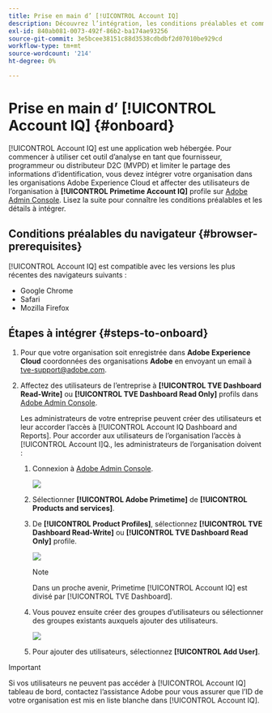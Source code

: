 ```yaml
---
title: Prise en main d’ [!UICONTROL Account IQ]
description: Découvrez l’intégration, les conditions préalables et comment commencer à utiliser [!UICONTROL Account IQ].
exl-id: 840ab081-0073-492f-86b2-ba174ae93256
source-git-commit: 3e5bcee38151c88d3538cdbdbf2d07010be929cd
workflow-type: tm+mt
source-wordcount: '214'
ht-degree: 0%

---
```


# Prise en main d’ [!UICONTROL Account IQ] {#onboard}

[!UICONTROL Account IQ] est une application web hébergée. Pour commencer à utiliser cet outil d’analyse en tant que fournisseur, programmeur ou distributeur D2C (MVPD) et limiter le partage des informations d’identification, vous devez intégrer votre organisation dans les organisations Adobe Experience Cloud et affecter des utilisateurs de l’organisation à **[!UICONTROL Primetime Account IQ]** profile sur [Adobe Admin Console](https://adminconsole.adobe.com/). Lisez la suite pour connaître les conditions préalables et les détails à intégrer.

## Conditions préalables du navigateur {#browser-prerequisites}

[!UICONTROL Account IQ] est compatible avec les versions les plus récentes des navigateurs suivants :

* Google Chrome
* Safari
* Mozilla Firefox

## Étapes à intégrer {#steps-to-onboard}

1. Pour que votre organisation soit enregistrée dans **Adobe Experience Cloud** coordonnées des organisations **Adobe** en envoyant un email à tve-support@adobe.com.

1. Affectez des utilisateurs de l’entreprise à **[!UICONTROL TVE Dashboard Read-Write]** ou **[!UICONTROL TVE Dashboard Read Only]** profils dans [Adobe Admin Console](https://adminconsole.adobe.com/).

   Les administrateurs de votre entreprise peuvent créer des utilisateurs et leur accorder l’accès à [!UICONTROL Account IQ Dashboard and Reports]. Pour accorder aux utilisateurs de l’organisation l’accès à [!UICONTROL Account I]Q., les administrateurs de l’organisation doivent :

   1. Connexion à [Adobe Admin Console](https://adminconsole.adobe.com/).


      ![](assets/admin-console.png)

   1. Sélectionner **[!UICONTROL Adobe Primetime]** de **[!UICONTROL Products and services]**.

   1. De **[!UICONTROL Product Profiles]**, sélectionnez **[!UICONTROL TVE Dashboard Read-Write]** ou **[!UICONTROL TVE Dashboard Read Only]** profile.

      ![](assets/product-profiles.png)

      >[!NOTE]
      >
      >Dans un proche avenir, Primetime [!UICONTROL Account IQ] est divisé par [!UICONTROL TVE Dashboard].

   1. Vous pouvez ensuite créer des groupes d’utilisateurs ou sélectionner des groupes existants auxquels ajouter des utilisateurs.

      ![](assets/add-users-2profile.png)

   1. Pour ajouter des utilisateurs, sélectionnez **[!UICONTROL Add User]**.

>[!IMPORTANT]
>
>Si vos utilisateurs ne peuvent pas accéder à [!UICONTROL Account IQ] tableau de bord, contactez l’assistance Adobe pour vous assurer que l’ID de votre organisation est mis en liste blanche dans [!UICONTROL Account IQ].
